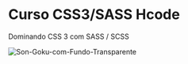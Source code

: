 # Curso CSS3/SASS Hcode
Dominando CSS 3 com SASS / SCSS 

![Son-Goku-com-Fundo-Transparente](https://user-images.githubusercontent.com/57469942/127220108-5d601a12-06e1-4cb7-95a5-ad42a9b4f753.png)
